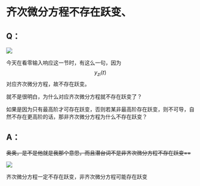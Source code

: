 # 齐次微分方程不存在跃变、

## Q：

![](D:\Study\信号与系统\picture\齐次微分方程不存在跃变.png)

今天在看零输入响应这一节时，有这么一句，因为
$$
y_{zi}(t)
$$
对应齐次微分方程，故不存在跃变。

就不是很明白，为什么对应齐次微分方程就不存在跃变了？

如果是因为只有最高阶才可存在跃变，否则若某非最高阶存在跃变，则不可导，自然不存在更高阶的话，那非齐次微分方程为什么不存在跃变？



## A：

~~奥奥，是不是他就是我那个意思，而且潜台词不是非齐次微分方程不存在跃变==~~

![](D:\Study\信号与系统\picture\QQ截图20190713153056.png)

齐次微分方程一定不存在跃变，非齐次微分方程可能存在跃变